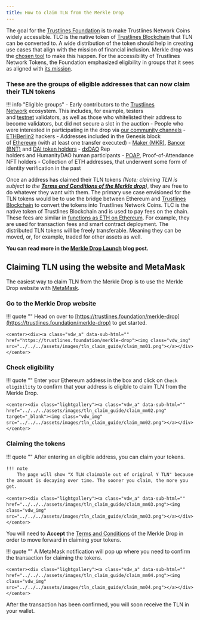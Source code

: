 ```yaml
---
title: How to claim TLN from the Merkle Drop
---
```


The goal for the [Trustlines Foundation](https://trustlines.foundation/index.html) is to make Trustlines Network Coins widely accessible. TLC is the native token of [Trustlines Blockchain](https://blog.trustlines.network/introducing-the-trustlines-blockchain) that TLN can be converted to. A wide distribution of the token should help in creating use cases that align with the mission of financial inclusion. Merkle drop was the [chosen tool](https://medium.com/@DJohnstonEC/the-smartdrop-model-859888916d94) to make this happen. For the accessibility of Trustlines Network Tokens, the Foundation emphasized eligibility in groups that it sees as aligned with [its mission](https://blog.trustlines.network/trustlines-foundation-announcement).

### These are the groups of eligible addresses that can now claim their TLN tokens

!!! info "Eligible groups"
    -   Early contributors to the [Trustlines Network](https://trustlines.network/) ecosystem. This includes, for example, testers and [testnet](https://explore.laika.trustlines.foundation/) validators, as well as those who whitelisted their address to become validators, but did not secure a slot in the auction
    -   People who were interested in participating in the drop via [our community channels](https://twitter.com/TrustlinesFound/status/1201901024576987137)
    -   [ETHBerlin2](https://ethberlinzwei.com/) hackers
    -   Addresses included in the Genesis block of [Ethereum](https://ethereum.org/) (with at least one transfer executed)
    -   [Maker (MKR)](https://makerdao.com/), [Bancor (BNT)](https://www.bancor.network/) and [DAI token holders](https://makerdao.com/)
    -   [dxDAO](https://blog.gnosis.pm/the-dxdao-has-awoken-78cb2e39661c) Rep holders and HumanityDAO human participants
    -   [POAP](https://www.poap.xyz/), Proof-of-Attendance NFT holders
    -   Collection of ETH addresses, that underwent some form of identity verification in the past

Once an address has claimed their TLN tokens *(Note: claiming TLN is subject to the *[**Terms and Conditions of the Merkle drop**](https://trustlines.foundation/terms-conditions-merkle-drop.html)*)*, they are free to do whatever they want with them. The primary use case envisioned for the TLN tokens would be to use the bridge between Ethereum and [Trustlines Blockchain](https://explore.tlbc.trustlines.foundation/) to convert the tokens into Trustlines Network Coins. TLC is the native token of Trustlines Blockchain and is used to pay fees on the chain. These fees are similar in [functions as ETH on Ethereum](https://blockgeeks.com/guides/ethereum-gas/#What_is_Ethereum_Gas). For example, they are used for transaction fees and smart contract deployment. The distributed TLN tokens will be freely transferable. Meaning they can be moved, or, for example, traded for other assets as well.

**You can read more in the [Merkle Drop Launch](https://blog.trustlines.network/merkle-drop-launch/) blog post.**

## Claiming TLN using the website and MetaMask

The easiest way to claim TLN from the Merkle Drop is to use the Merkle Drop website with [MetaMask](https://metamask.io/).

### Go to the Merkle Drop website

!!! quote ""
    Head on over to [https://trustlines.foundation/merkle-drop](https://trustlines.foundation/merkle-drop) to get started.

    <center><div><a class="vdw_a" data-sub-html="" href="https://trustlines.foundation/merkle-drop"><img class="vdw_img" src="../../../assets/images/tln_claim_guide/claim_mm01.png"></a></div></center>

### Check eligibility

!!! quote ""
    Enter your Ethereum address in the box and click on `Check eligibility` to confirm that your address is eligible to claim TLN from the Merkle Drop.

    <center><div class="lightgallery"><a class="vdw_a" data-sub-html="" href="../../../assets/images/tln_claim_guide/claim_mm02.png" target="_blank"><img class="vdw_img" src="../../../assets/images/tln_claim_guide/claim_mm02.png"></a></div></center>

### Claiming the tokens

!!! quote ""
    After entering an eligible address, you can claim your tokens.

    !!! note
        The page will show "X TLN claimable out of original Y TLN" because the amount is decaying over time. The sooner you claim, the more you get.

    <center><div class="lightgallery"><a class="vdw_a" data-sub-html="" href="../../../assets/images/tln_claim_guide/claim_mm03.png"><img class="vdw_img" src="../../../assets/images/tln_claim_guide/claim_mm03.png"></a></div></center>

You will need to **Accept** the [Terms and Conditions](https://trustlines.foundation/terms-conditions-merkle-drop.html) of the Merkle Drop in order to move forward in claiming your tokens.

!!! quote ""
    A MetaMask notification will pop up where you need to confirm the transaction for claiming the tokens.

    <center><div class="lightgallery"><a class="vdw_a" data-sub-html="" href="../../../assets/images/tln_claim_guide/claim_mm04.png"><img class="vdw_img" src="../../../assets/images/tln_claim_guide/claim_mm04.png"></a></div></center>

After the transaction has been confirmed, you will soon receive the TLN in your wallet.
